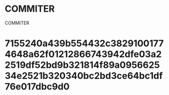 # COMMITER
COMMITER






# 7155240a439b554432c38291001774648a62f01212866743942dfe03a22519df52bd9b321814f89a095662534e2521b320340bc2bd3ce64bc1df76e017dbc9d0
